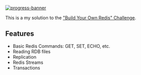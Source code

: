 [![progress-banner](https://backend.codecrafters.io/progress/redis/7be815ca-02e4-47d2-8a3e-d20fa505d24c)](https://app.codecrafters.io/users/codecrafters-bot?r=2qF)

This is a my solution to the
["Build Your Own Redis" Challenge](https://codecrafters.io/challenges/redis).

## Features

- Basic Redis Commands: GET, SET, ECHO, etc.
- Reading RDB files
- Replication
- Redis Streams
- Transactions
